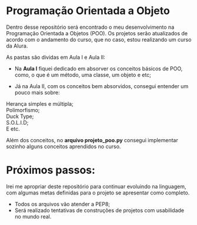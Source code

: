 # Programação Orientada a Objeto

Dentro desse repositório será encontrado o meu desenvolvimento na Programação Orientada a Objetos (POO).
Os projetos serão atualizados de acordo com o andamento do curso, que no caso, estou realizando um curso da Alura.

As pastas são dividas em Aula I e Aula II:

- Na **Aula I** fiquei dedicado em absorver os conceitos básicos de POO, como, o que é um método, uma classe, um objeto e etc;

- Já na Aula II, com os conceitos bem absorvidos, consegui entender um pouco mais sobre:

Herança simples e múltipla;\
Polimorfismo; \
Duck Type;\
S.O.L.I.D;\
E etc.

Além dos conceitos, no **arquivo projeto_poo.py** consegui implementar sozinho alguns conceitos aprendidos no curso.

# Próximos passos:

Irei me apropriar deste repositório para continuar evoluindo na linguagem, com algumas metas definidas para o projeto se apresentar como completo.

- Todos os arquivos vão atender a PEP8;
- Será realizado tentativas de construções de projetos com usabilidade no mundo real.

